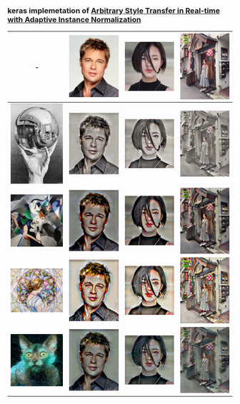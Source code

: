 
### keras implemetation of [Arbitrary Style Transfer in Real-time with Adaptive Instance Normalization](https://arxiv.org/pdf/1703.06868.pdf)

| - | ![c1](/images/content/brad.png) | ![c1](/images/content/chau.png) | ![c1](/images/content/lance.png) |
|--|--|--|--|
|![c1](/images/style/style_1.png)|![g1](/images/generated/brad_1.png)| ![g1](/images/generated/chau_1.png) | ![g1](/images/generated/lance_1.png) |
|![c1](/images/style/style_2.png)|![g1](/images/generated/brad_2.png)| ![g1](/images/generated/chau_2.png) | ![g1](/images/generated/lance_2.png) |
|![c1](/images/style/style_3.png)|![g1](/images/generated/brad_3.png)| ![g1](/images/generated/chau_3.png) | ![g1](/images/generated/lance_3.png) |
|![c1](/images/style/style_4.png)|![g1](/images/generated/brad_4.png)| ![g1](/images/generated/chau_4.png) | ![g1](/images/generated/lance_4.png) |
